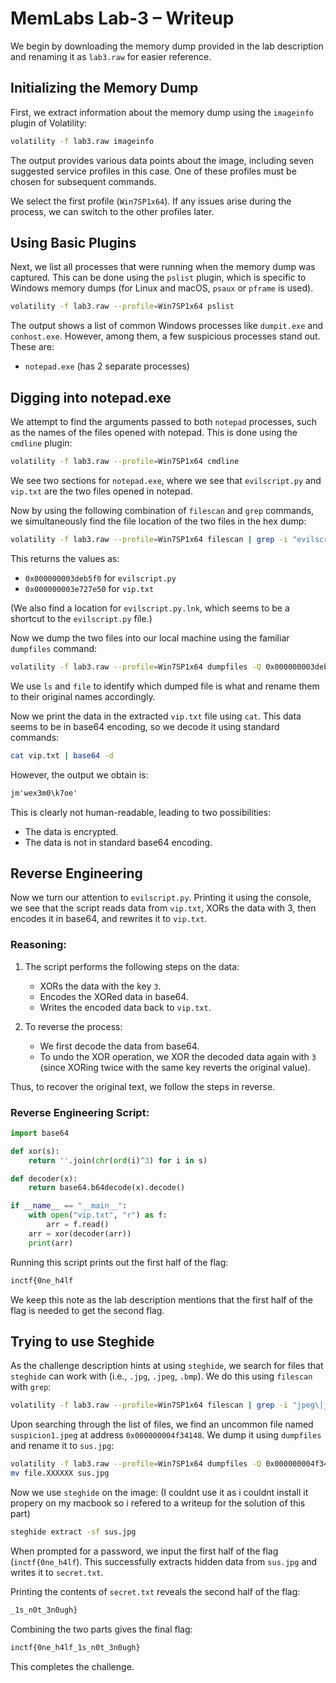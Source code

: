 # MemLabs Lab-3 – Writeup

We begin by downloading the memory dump provided in the lab description and renaming it as `lab3.raw` for easier reference.

## Initializing the Memory Dump

First, we extract information about the memory dump using the `imageinfo` plugin of Volatility:

```bash
volatility -f lab3.raw imageinfo  
```

The output provides various data points about the image, including seven suggested service profiles in this case. One of these profiles must be chosen for subsequent commands.

We select the first profile (`Win7SP1x64`). If any issues arise during the process, we can switch to the other profiles later.

## Using Basic Plugins

Next, we list all processes that were running when the memory dump was captured. This can be done using the `pslist` plugin, which is specific to Windows memory dumps (for Linux and macOS, `psaux` or `pframe` is used).

```bash
volatility -f lab3.raw --profile=Win7SP1x64 pslist  
```

The output shows a list of common Windows processes like `dumpit.exe` and `conhost.exe`. However, among them, a few suspicious processes stand out. These are:

- `notepad.exe` (has 2 separate processes)

## Digging into notepad.exe

We attempt to find the arguments passed to both `notepad` processes, such as the names of the files opened with notepad. This is done using the `cmdline` plugin:

```bash
volatility -f lab3.raw --profile=Win7SP1x64 cmdline  
```

We see two sections for `notepad.exe`, where we see that `evilscript.py` and `vip.txt` are the two files opened in notepad.

Now by using the following combination of `filescan` and `grep` commands, we simultaneously find the file location of the two files in the hex dump:

```bash
volatility -f lab3.raw --profile=Win7SP1x64 filescan | grep -i "evilscript.py\|vip.txt"
```

This returns the values as:
- `0x000000003deb5f0` for `evilscript.py` 
- `0x000000003e727e50` for `vip.txt`

(We also find a location for `evilscript.py.lnk`, which seems to be a shortcut to the `evilscript.py` file.)

Now we dump the two files into our local machine using the familiar `dumpfiles` command:

```bash
volatility -f lab3.raw --profile=Win7SP1x64 dumpfiles -Q 0x000000003deb5f0 -Q 0x000000003e727e50
```

We use `ls` and `file` to identify which dumped file is what and rename them to their original names accordingly.

Now we print the data in the extracted `vip.txt` file using `cat`. This data seems to be in base64 encoding, so we decode it using standard commands:

```bash
cat vip.txt | base64 -d
```

However, the output we obtain is: 
```txt
jm'wex3m0\k7oe'
```
This is clearly not human-readable, leading to two possibilities:
- The data is encrypted.
- The data is not in standard base64 encoding.

## Reverse Engineering

Now we turn our attention to `evilscript.py`. Printing it using the console, we see that the script reads data from `vip.txt`, XORs the data with 3, then encodes it in base64, and rewrites it to `vip.txt`.

### Reasoning:
1. The script performs the following steps on the data:
   - XORs the data with the key `3`.
   - Encodes the XORed data in base64.
   - Writes the encoded data back to `vip.txt`.

2. To reverse the process:
   - We first decode the data from base64.
   - To undo the XOR operation, we XOR the decoded data again with `3` (since XORing twice with the same key reverts the original value).

Thus, to recover the original text, we follow the steps in reverse.

### Reverse Engineering Script:

```python
import base64

def xor(s):
    return ''.join(chr(ord(i)^3) for i in s)

def decoder(x):
    return base64.b64decode(x).decode()

if __name__ == "__main__":
    with open("vip.txt", "r") as f:
        arr = f.read()
    arr = xor(decoder(arr))
    print(arr)
```

Running this script prints out the first half of the flag:
```txt
inctf{0ne_h4lf
```
We keep this note as the lab description mentions that the first half of the flag is needed to get the second flag.

## Trying to use Steghide

As the challenge description hints at using `steghide`, we search for files that `steghide` can work with (i.e., `.jpg`, `.jpeg`, `.bmp`). We do this using `filescan` with `grep`:

```bash
volatility -f lab3.raw --profile=Win7SP1x64 filescan | grep -i "jpeg\|jpg\|bmp"
```

Upon searching through the list of files, we find an uncommon file named `suspicion1.jpeg` at address `0x000000004f34148`. We dump it using `dumpfiles` and rename it to `sus.jpg`:

```bash
volatility -f lab3.raw --profile=Win7SP1x64 dumpfiles -Q 0x000000004f34148 -D ./
mv file.XXXXXX sus.jpg
```

Now we use `steghide` on the image: (I couldnt use it as i couldnt install it propery on my macbook so i refered to a writeup for the solution of this part)

```bash
steghide extract -sf sus.jpg
```

When prompted for a password, we input the first half of the flag (`inctf{0ne_h4lf`). This successfully extracts hidden data from `sus.jpg` and writes it to `secret.txt`.

Printing the contents of `secret.txt` reveals the second half of the flag:
```txt
_1s_n0t_3n0ugh}
```

Combining the two parts gives the final flag:
```txt
inctf{0ne_h4lf_1s_n0t_3n0ugh}
```
This completes the challenge.

